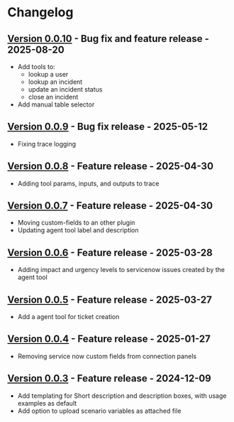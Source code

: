 # Changelog

## [Version 0.0.10](https://github.com/dataiku/dss-plugin-servicenow/releases/tag/v0.0.10) - Bug fix and feature release - 2025-08-20

- Add tools to:
    - lookup a user
    - lookup an incident
    - update an incident status
    - close an incident
- Add manual table selector

## [Version 0.0.9](https://github.com/dataiku/dss-plugin-servicenow/releases/tag/v0.0.9) - Bug fix release - 2025-05-12

- Fixing trace logging

## [Version 0.0.8](https://github.com/dataiku/dss-plugin-servicenow/releases/tag/v0.0.8) - Feature release - 2025-04-30

- Adding tool params, inputs, and outputs to trace

## [Version 0.0.7](https://github.com/dataiku/dss-plugin-servicenow/releases/tag/v0.0.7) - Feature release - 2025-04-30

- Moving custom-fields to an other plugin
- Updating agent tool label and description

## [Version 0.0.6](https://github.com/dataiku/dss-plugin-servicenow/releases/tag/v0.0.6) - Feature release - 2025-03-28

- Adding impact and urgency levels to servicenow issues created by the agent tool

## [Version 0.0.5](https://github.com/dataiku/dss-plugin-servicenow/releases/tag/v0.0.5) - Feature release - 2025-03-27

- Add a agent tool for ticket creation

## [Version 0.0.4](https://github.com/dataiku/dss-plugin-servicenow/releases/tag/v0.0.4) - Feature release - 2025-01-27

- Removing service now custom fields from connection panels

## [Version 0.0.3](https://github.com/dataiku/dss-plugin-servicenow/releases/tag/v0.0.3) - Feature release - 2024-12-09

- Add templating for Short description and description boxes, with usage examples as default
- Add option to upload scenario variables as attached file
